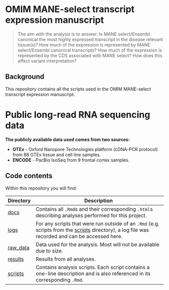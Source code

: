
<!-- README.md is generated from README.Rmd. Please edit that file -->
# OMIM MANE-select transcript expression manuscript

> The aim with the analysis is to answer: Is MANE select/Ensembl canonical the most highly expressed transcript in the disease relevant tissue(s)? How much of the expression is represented by MANE select/Ensembl canonical transcripts? How much of the expression is represented by the CDS associated with MANE select? How does this affect variant interpretation?

## Background

This repository contains all the scripts used in the OMIM MANE-select transcript expression manuscript.

# Public long-read RNA sequencing data

**The publicly available data used comes from two sources:**

-   **GTEx** - Oxford Nanopore Technologies platform (cDNA-PCR protocol) from 88 GTEx tissue and cell line samples.
-   **ENCODE** - PacBio IsoSeq from 9 frontal cortex samples.

## Code contents

Within this repository you will find:

<table>
<colgroup>
<col width="11%" />
<col width="88%" />
</colgroup>
<thead>
<tr class="header">
<th>Directory</th>
<th>Description</th>
</tr>
</thead>
<tbody>
<tr class="odd">
<td><a href="docs" class="uri">docs</a></td>
<td>Contains all <code>.Rmd</code>s and their corresponding <code>.html</code>s describing analyses performed for this project.</td>
</tr>
<tr class="even">
<td><a href="logs" class="uri">logs</a></td>
<td>For any scripts that were run outside of an <code>.Rmd</code> (e.g. scripts from the <a href="scripts" class="uri">scripts</a> directory), a log file was recorded and can be accessed here.</td>
</tr>
<tr class="odd">
<td><a href="raw_data" class="uri">raw_data</a></td>
<td>Data used for the analysis. Most will not be available due to size.</td>
</tr>
<tr class="even">
<td><a href="results" class="uri">results</a></td>
<td>Results from all analyses.</td>
</tr>
<tr class="odd">
<td><a href="scripts" class="uri">scripts</a></td>
<td>Contains analysis scripts. Each script contains a one-line description and is also referenced in its corresponding <code>.Rmd</code>.</td>
</tr>
</tbody>
</table>
